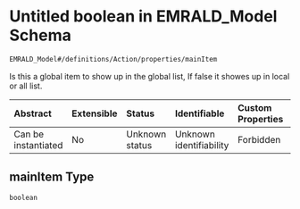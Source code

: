 # Untitled boolean in EMRALD\_Model Schema

```txt
EMRALD_Model#/definitions/Action/properties/mainItem
```

Is this a global item to show up in the global list, If false it showes up in local or all list.

| Abstract            | Extensible | Status         | Identifiable            | Custom Properties | Additional Properties | Access Restrictions | Defined In                                                                                          |
| :------------------ | :--------- | :------------- | :---------------------- | :---------------- | :-------------------- | :------------------ | :-------------------------------------------------------------------------------------------------- |
| Can be instantiated | No         | Unknown status | Unknown identifiability | Forbidden         | Allowed               | none                | [EMRALD\_JsonSchemaV3\_0.json\*](../../../../out/EMRALD_JsonSchemaV3_0.json "open original schema") |

## mainItem Type

`boolean`
